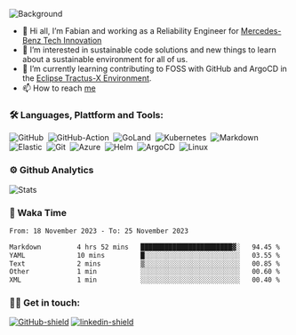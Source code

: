 ![Background](./assets/green-tree-leaf.jpg)

- 👋 Hi all, I’m Fabian and working as a Reliability Engineer for [Mercedes-Benz Tech Innovation](https://www.mercedes-benz-techinnovation.com/en)
- 👀 I’m interested in sustainable code solutions and new things to learn about a sustainable environment for all of us.
- 🌱 I’m currently learning contributing to FOSS with GitHub and ArgoCD in the [Eclipse Tractus-X Environment][Eclipse-Tractus-X-Link].
- 📫 How to reach [me](#-get-in-touch)

### 🛠 Languages, Plattform and Tools:

![GitHub][GitHub-badge]&nbsp;
![GitHub-Action][GitHub-Action-badge]&nbsp;
![GoLand][GoLand-badge]&nbsp;
![Kubernetes][Kubernetes-badge]&nbsp;
![Markdown][Markdown-badge]&nbsp;
![Elastic][Elastic-badge]&nbsp;
![Git][Git-badge]&nbsp;
![Azure][Azure-badge]&nbsp;
![Helm][Helm-badge]&nbsp;
![ArgoCD][ArgoCD-badge]&nbsp;
![Linux][Linux-badge]&nbsp;

###  ⚙️ Github Analytics

![Stats](https://github-readme-stats.vercel.app/api?username=FaGru3n&count_private=false&show_icons=true&theme=gotham)

### 📝 Waka Time

<!--START_SECTION:waka-->

```txt
From: 18 November 2023 - To: 25 November 2023

Markdown         4 hrs 52 mins   ███████████████████████▓░   94.45 %
YAML             10 mins         █░░░░░░░░░░░░░░░░░░░░░░░░   03.55 %
Text             2 mins          ▒░░░░░░░░░░░░░░░░░░░░░░░░   00.85 %
Other            1 min           ░░░░░░░░░░░░░░░░░░░░░░░░░   00.60 %
XML              1 min           ░░░░░░░░░░░░░░░░░░░░░░░░░   00.40 %
```

<!--END_SECTION:waka-->

### 🤝🏻 Get in touch:

[![GitHub-shield][GitHub-badge]][GitHub-Issue-link]
[![linkedin-shield][LinkedIn-shield]][LinkedIn-link]

<!--- Links --->
[LinkedIn-link]:   https://www.linkedin.com/in/fabian-gr%C3%BCn-b61b28251/
[GitHub-Issue-link]: https://github.com/FaGru3n/like-otters/issues/new/choose
[LinkedIn-shield]: https://img.shields.io/badge/LinkedIn-0A66C2.svg?style=for-the-badge&logo=LinkedIn&logoColor=black
[Git-badge]: https://img.shields.io/badge/Git-F05032.svg?style=for-the-badge&logo=Git&logoColor=black
[GitHub-badge]: https://img.shields.io/badge/GitHub-181717.svg?style=for-the-badge&logo=GitHub&logoColor=white
[GitHub-Action-badge]: https://img.shields.io/badge/GitHub%20Actions-2088FF.svg?style=for-the-badge&logo=GitHub-Actions&logoColor=black
[Markdown-badge]: https://img.shields.io/badge/Markdown-000000.svg?style=for-the-badge&logo=Markdown&logoColor=white
[Azure-badge]: https://img.shields.io/badge/Microsoft%20Azure-0078D4.svg?style=for-the-badge&logo=Microsoft-Azure&logoColor=black
[ArgoCD-badge]: https://img.shields.io/badge/Argo-EF7B4D.svg?style=for-the-badge&logo=Argo&logoColor=black
[Elastic-badge]: https://img.shields.io/badge/Elastic-005571.svg?style=for-the-badge&logo=Elastic&logoColor=white
[GoLand-badge]: https://img.shields.io/badge/GoLand-000000.svg?style=for-the-badge&logo=GoLand&logoColor=white
[Linux-badge]: https://img.shields.io/badge/Linux-FCC624.svg?style=for-the-badge&logo=Linux&logoColor=black
[Kubernetes-badge]: https://img.shields.io/badge/Kubernetes-326CE5.svg?style=for-the-badge&logo=Kubernetes&logoColor=white
[Helm-badge]: https://img.shields.io/badge/Helm-0F1689.svg?style=for-the-badge&logo=Helm&logoColor=white
[Eclipse-Tractus-X-Link]: https://eclipse-tractusx.github.io/
